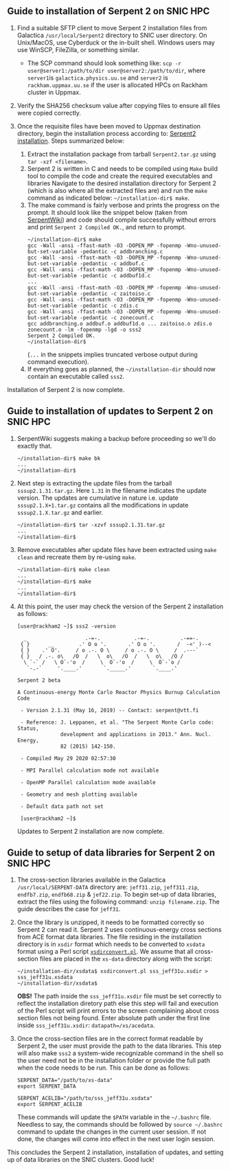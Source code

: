 ## Guide to installation of Serpent 2 on SNIC HPC

1. Find a suitable SFTP client to move Serpent 2 installation files from Galactica `/usr/local/Serpent2` directory to SNIC user directory. On Unix/MacOS, use Cyberduck or the in-built shell. Windows users may use WinSCP, FileZilla, or something similar.
    - The SCP command should look something like: `scp -r user@server1:/path/to/dir user@server2:/path/to/dir`, where `server1`is `galactica.physics.uu.se` and `server2` is `rackham.uppmax.uu.se` if the user is allocated HPCs on Rackham cluster in Uppmax.


2. Verify the SHA256 checksum value after copying files to ensure all files were copied correctly.
3. Once the requisite files have been moved to Uppmax destination directory, begin the installation process according to: [Serpent2 installation](http://serpent.vtt.fi/mediawiki/index.php/Installing_and_running_Serpent). Steps summarized below:
    1. Extract the installation package from tarball `Serpent2.tar.gz` using `tar -xzf <filename>`.
    2. Serpent 2 is written in C and needs to be compiled using `Make` build tool to compile the code and create the required executables and libraries
    Navigate to the desired installation directory for Serpent 2 (which is also where all the extracted files are) and run the `make` command as indicated below:
    `~/installation-dir$ make`.
    3. The make command is fairly verbose and prints the progress on the prompt. It should look like the snippet below (taken from [SerpentWiki](http://serpent.vtt.fi/mediawiki/index.php/Installing_and_running_Serpent)) and code should compile successfully without errors and print `Serpent 2 Compiled OK.`, and return to prompt.
          ```
          ~/installation-dir$ make
          gcc -Wall -ansi -ffast-math -O3 -DOPEN_MP -fopenmp -Wno-unused-but-set-variable -pedantic -c addbranching.c
          gcc -Wall -ansi -ffast-math -O3 -DOPEN_MP -fopenmp -Wno-unused-but-set-variable -pedantic -c addbuf.c
          gcc -Wall -ansi -ffast-math -O3 -DOPEN_MP -fopenmp -Wno-unused-but-set-variable -pedantic -c addbuf1d.c
          ...
          gcc -Wall -ansi -ffast-math -O3 -DOPEN_MP -fopenmp -Wno-unused-but-set-variable -pedantic -c zaitoiso.c
          gcc -Wall -ansi -ffast-math -O3 -DOPEN_MP -fopenmp -Wno-unused-but-set-variable -pedantic -c zdis.c
          gcc -Wall -ansi -ffast-math -O3 -DOPEN_MP -fopenmp -Wno-unused-but-set-variable -pedantic -c zonecount.c
          gcc addbranching.o addbuf.o addbuf1d.o ... zaitoiso.o zdis.o zonecount.o -lm -fopenmp -lgd -o sss2
          Serpent 2 Compiled OK.
          ~/installation-dir$
          ```
          (`...` in the snippets implies truncated verbose output during command execution).
     4. If everything goes as planned, the `~/installation-dir` should now contain an executable called `sss2`. 
        
  Installation of Serpent 2 is now complete.
  
  ## Guide to installation of updates to Serpent 2 on SNIC HPC
  1. SerpentWiki suggests making a backup before proceeding so we'll do exactly that.  
      ```
      ~/installation-dir$ make bk
      ...
      ~/installation-dir$
      ```
  2. Next step is extracting the update files from the tarball `sssup2.1.31.tar.gz`. Here `1.31` in the filename indicates the update version. The updates are cumulative in nature i.e. update `sssup2.1.X+1.tar.gz` contains all the modifications in update `sssup2.1.X.tar.gz` and earlier.
      ```
      ~/installation-dir$ tar -xzvf sssup2.1.31.tar.gz
      ...
      ~/installation-dir$
      ```
  3. Remove executables after update files have been extracted using `make clean` and recreate them by re-using `make`.
      ```
      ~/installation-dir$ make clean
      ...
      ~/installation-dir$ make
      ...
      ~/installation-dir$
      ```
    
   4. At this point, the user may check the version of the Serpent 2 installation as follows:
      ```
      [user@rackham2 ~]$ sss2 -version

        _                   .-=-.           .-=-.          .-==-.       
       { }      __        .' O o '.       .' O o '.       /  -<' )--<   
       { }    .' O'.     / o .-. O \     / o .-. O \     /  .---`       
       { }   / .-. o\   /O  /   \  o\   /O  /   \  o\   /O /            
        \ `-` /   \ O`-'o  /     \  O`-'o  /     \  O`-`o /             
         `-.-`     '.____.'       `._____.'       `.____.'              

      Serpent 2 beta

      A Continuous-energy Monte Carlo Reactor Physics Burnup Calculation Code

       - Version 2.1.31 (May 16, 2019) -- Contact: serpent@vtt.fi

       - Reference: J. Leppanen, et al. "The Serpent Monte Carlo code: Status,
                    development and applications in 2013." Ann. Nucl. Energy,
                    82 (2015) 142-150.

       - Compiled May 29 2020 02:57:30

       - MPI Parallel calculation mode not available

       - OpenMP Parallel calculation mode available

       - Geometry and mesh plotting available

       - Default data path not set
       
       [user@rackham2 ~]$
       ```
       
       Updates to Serpent 2 installation are now complete.

## Guide to setup of data libraries for Serpent 2 on SNIC HPC 
1. The cross-section libraries available in the Galactica `/usr/local/SERPENT-DATA` directory are: `jeff31.zip`, `jeff311.zip`, `endfb7.zip`, `endfb68.zip` & `jef22.zip`. To begin set-up of data libraries, extract the files using the following command: `unzip filename.zip`. The guide describes the case for `jeff31`.  

2. Once the library is unzipped, it needs to be formatted correctly so Serpent 2 can read it. Serpent 2 uses continuous-energy cross sections from ACE format data libraries. The file residing in the installation directory is in `xsdir` format which needs to be converted to `xsdata` format using a Perl script [`xsdirconvert.pl`](http://montecarlo.vtt.fi/download/xsdirconvert.pl). We assume that all cross-section files are placed in the `xs-data` directory along with the script:
    ```
    ~/installation-dir/xsdata$ xsdirconvert.pl sss_jeff31u.xsdir > sss_jeff31u.xsdata
    ~/installation-dir/xsdata$
    ```
   __OBS!__ The path inside the `sss_jeff31u.xsdir` file must be set correctly to reflect the installation diretory path else this step will fail and execution of the Perl script will print errors to the screen complaining about cross section files not being found. Enter absolute path under the first line inside `sss_jeff31u.xsdir`: `datapath=/xs/acedata`.

3. Once the cross-section files are in the correct format readable by Serpent 2, the user must provide the path to the data libraries. This step will also make `sss2` a system-wide recognizable command in the shell so the user need not be in the installation folder or provide the full path when the code needs to be run. This can be done as follows:
    ```
    SERPENT_DATA="/path/to/xs-data"
    export SERPENT_DATA

    SERPENT_ACELIB="/path/to/sss_jeff31u.xsdata"
    export SERPENT_ACELIB
    ```
    These commands will update the `$PATH` variable in the `~/.bashrc` file. Needless to say, the commands should be followed by `source ~/.bashrc` command to update the changes in the current user session. If not done, the changes will come into effect in the next user login session.
    
This concludes the Serpent 2 installation, installation of updates, and setting up of data libraries on the SNIC clusters. Good luck!
   
